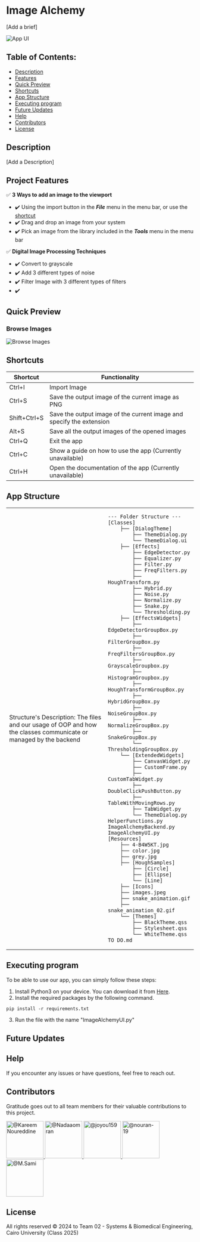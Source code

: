 # Image Alchemy
[Add a brief]

![App UI](https://github.com/Computer-Vision-Spring-2024/Task-2/blob/main/README_resources/App_UI.png)


## Table of Contents:
- [Description](#description)
- [Features](#project-features)
- [Quick Preview](#quick-preview)
- [Shortcuts](#shortcuts)
- [App Structure](#app-structure)
- [Executing program](#executing-program)
- [Future Updates](#future-updates)
- [Help](#help)
- [Contributors](#contributors)
- [License](#license)

## Description

[Add a Description]

## Project Features
:white_check_mark: **3 Ways to add an image to the viewport**
- :heavy_check_mark: Using the import button in the **_File_** menu in the menu bar, or use the [shortcut](#shortcuts)
- :heavy_check_mark: Drag and drop an image from your system
- :heavy_check_mark: Pick an image from the library included in the **_Tools_** menu in the menu bar

:white_check_mark: **Digital Image Processing Techniques**
- :heavy_check_mark: Convert to grayscale
- :heavy_check_mark: Add 3 different types of noise
- :heavy_check_mark: Filter Image with 3 different types of filters
- :heavy_check_mark: 

## Quick Preview

### Browse Images
![Browse Images](README_resources/Import__gif.gif)

## Shortcuts
<center>

| Shortcut     | Functionality                                                        |
|--------------|----------------------------------------------------------------------|
| Ctrl+I       | Import Image                                                         |
| Ctrl+S       | Save the output image of the current image as PNG                    |
| Shift+Ctrl+S | Save the output image of the current image and specify the extension |
| Alt+S        | Save all the output images of the opened images                      |
| Ctrl+Q       | Exit the app                                                         |
| Ctrl+C       | Show a guide on how to use the app (Currently unavailable)           |
| Ctrl+H       | Open the documentation of the app (Currently unavailable)            |

</center>

## App Structure
<table>
  <tr>
    <td>Structure's Description: The files and our usage of OOP and how the classes communicate or managed by the backend
    </td>
    <td>

    --- Folder Structure ---
    [Classes]
        ├── [DialogTheme]
            ├── ThemeDialog.py
            └── ThemeDialog.ui
        ├── [Effects]
            ├── EdgeDetector.py
            ├── Equalizer.py
            ├── Filter.py
            ├── FreqFilters.py
            ├── HoughTransform.py
            ├── Hybrid.py
            ├── Noise.py
            ├── Normalize.py
            ├── Snake.py
            └── Thresholding.py
        ├── [EffectsWidgets]
            ├── EdgeDetectorGroupBox.py
            ├── FilterGroupBox.py
            ├── FreqFiltersGroupBox.py
            ├── GrayscaleGroupbox.py
            ├── HistogramGroupbox.py
            ├── HoughTransformGroupBox.py
            ├── HybridGroupBox.py
            ├── NoiseGroupBox.py
            ├── NormalizeGroupBox.py
            ├── SnakeGroupBox.py
            └── ThresholdingGroupBox.py
        └── [ExtendedWidgets]
            ├── CanvasWidget.py
            ├── CustomFrame.py
            ├── CustomTabWidget.py
            ├── DoubleClickPushButton.py
            ├── TableWithMovingRows.py
            ├── TabWidget.py
            └── ThemeDialog.py
    HelperFunctions.py
    ImageAlchemyBackend.py
    ImageAlchemyUI.py
    [Resources]
        ├── 4-B4W5KT.jpg
        ├── color.jpg
        ├── grey.jpg
        ├── [HoughSamples]
            ├── [Circle]
            ├── [Ellipse]
            └── [Line]
        ├── [Icons]
        ├── images.jpeg
        ├── snake_animation.gif
        ├── snake_animation_02.gif
        └── [Themes]
            ├── BlackTheme.qss
            ├── Stylesheet.qss
            └── WhiteTheme.qss
    TO_DO.md

  </tr>
</table>

## Executing program

To be able to use our app, you can simply follow these steps:
1. Install Python3 on your device. You can download it from <a href="https://www.python.org/downloads/">Here</a>.
2. Install the required packages by the following command.
```
pip install -r requirements.txt
```
3. Run the file with the name "ImageAlchemyUI.py"

## Future Updates


## Help

If you encounter any issues or have questions, feel free to reach out.

## Contributors

Gratitude goes out to all team members for their valuable contributions to this project.

<div align="left">
  <a href="https://github.com/cln-Kafka">
    <img src="https://avatars.githubusercontent.com/u/100665578?v=4" width="100px" alt="@Kareem Noureddine">
  </a>
  <a href="https://github.com/Nadaaomran">
    <img src="https://avatars.githubusercontent.com/u/104179154?v=4" width="100px" alt="@Nadaaomran">
  </a>
  <a href="https://github.com/joyou159">
    <img src="https://avatars.githubusercontent.com/u/85418161?v=4" width="100px" alt="@joyou159">
  </a>
  <a href="https://github.com/nouran-19">
    <img src="https://avatars.githubusercontent.com/u/99448829?v=4" width="100px" alt="@nouran-19">
  </a>
  <a href="https://github.com/MuhammadSamiAhmad">
    <img src="https://avatars.githubusercontent.com/u/101589634?v=4" width="100px" alt="@M.Sami">
  </a>
</div>

## License

All rights reserved © 2024 to Team 02 - Systems & Biomedical Engineering, Cairo University (Class 2025)
